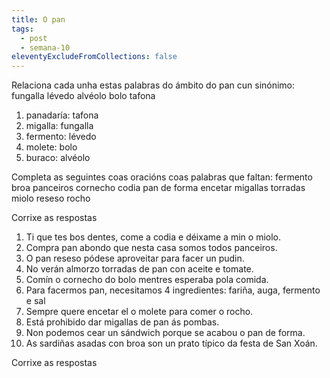 ```yaml
---
title: O pan
tags:
  - post
  - semana-10
eleventyExcludeFromCollections: false
---
```

Relaciona cada unha estas palabras do ámbito do pan cun sinónimo:
<e-tag color=4>fungalla</e-tag> <e-tag color=4>lévedo</e-tag> <e-tag color=4>alvéolo</e-tag> <e-tag color=4>bolo</e-tag> <e-tag color=4>tafona</e-tag> 

1. panadaría: <e-answer>tafona</e-answer>
2. migalla: <e-answer>fungalla</e-answer>
3. fermento: <e-answer>lévedo</e-answer>
4. molete: <e-answer>bolo</e-answer>
5. buraco: <e-answer>alvéolo</e-answer>


Completa as seguintes coas oracións coas palabras que faltan:
<e-tag color=2>fermento</e-tag> <e-tag color=2>broa</e-tag> <e-tag color=2>panceiros</e-tag> <e-tag color=2>cornecho</e-tag> <e-tag color=2>codia</e-tag> <e-tag color=2>pan de forma</e-tag> <e-tag color=2>encetar</e-tag> <e-tag color=2>migallas</e-tag> <e-tag color=2>torradas</e-tag> <e-tag color=2>miolo</e-tag> <e-tag color=2>reseso</e-tag> <e-tag color=2>rocho</e-tag>

<e-validate>Corrixe as respostas</e-validate>

1. Ti que tes bos dentes, come a <e-answer>codia</e-answer> e déixame a min o <e-answer>miolo</e-answer>.
2. Compra pan abondo que nesta casa somos todos <e-answer>panceiros</e-answer>.
3. O pan <e-answer>reseso</e-answer> pódese aproveitar para facer un pudin.
4. No verán almorzo <e-answer>torradas</e-answer> de pan con aceite e tomate.
5. Comín o <e-answer>cornecho<e-answer> do bolo mentres esperaba pola comida.
6. Para facermos pan, necesitamos 4 ingredientes: fariña, auga, <e-answer>fermento</e-answer>  e sal
7. Sempre quere <e-answer>encetar</e-answer> el o molete para comer o <e-answer>rocho</e-answer>.
8. Está prohibido dar <e-answer>migallas</e-answer> de pan ás pombas.
9. Non podemos cear un sándwich porque se acabou o <e-answer>pan de forma</e-answer>.
10. As sardiñas asadas con <e-answer>broa<e-answer> son un prato típico da festa de San Xoán.

<e-validate>Corrixe as respostas</e-validate>